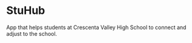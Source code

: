 # StuHub
App that helps students at Crescenta Valley High School to connect and adjust to the school. 
